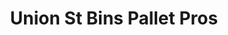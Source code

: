 ---
title: "Union St Bins Pallet Pros"
url: /schenectady/union-st-bins-pallet-pros/
shop: Gebrauchtwaren
---